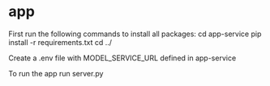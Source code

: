# app

First run the following commands to install all packages:
cd app-service
pip install -r requirements.txt
cd ../

Create a .env file with MODEL_SERVICE_URL defined in app-service

To run the app run server.py
